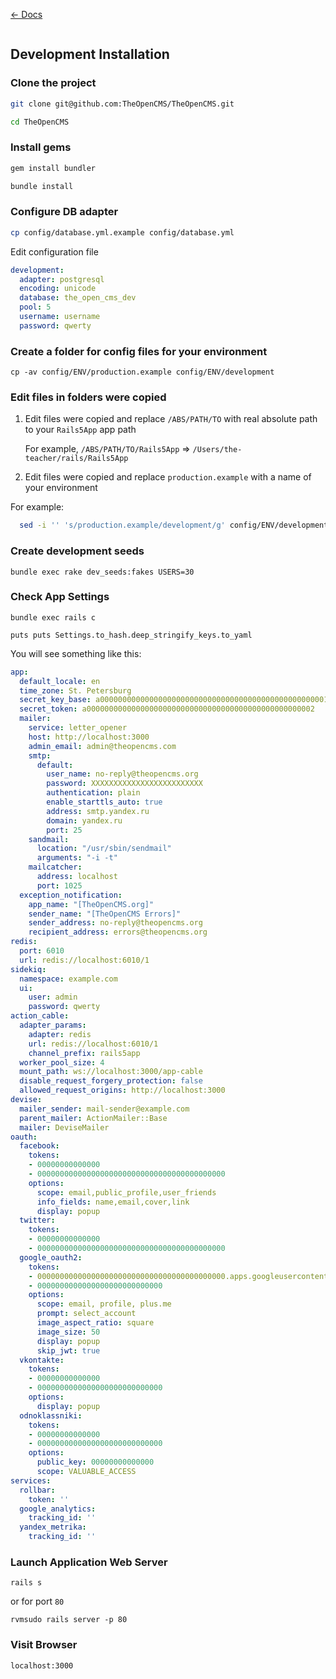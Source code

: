 [&larr; Docs](./README.md)

```
```

## Development Installation

### Clone the project

```sh
git clone git@github.com:TheOpenCMS/TheOpenCMS.git

cd TheOpenCMS
```

### Install gems

```sh
gem install bundler

bundle install
```

### Configure DB adapter

```sh
cp config/database.yml.example config/database.yml
```

Edit configuration file

```yaml
development:
  adapter: postgresql
  encoding: unicode
  database: the_open_cms_dev
  pool: 5
  username: username
  password: qwerty
```

### Create a folder for config files for your environment

```
cp -av config/ENV/production.example config/ENV/development
```

### Edit files in folders were copied

1. Edit files were copied and replace `/ABS/PATH/TO` with real absolute path to your `Rails5App` app path

    For example, `/ABS/PATH/TO/Rails5App` => `/Users/the-teacher/rails/Rails5App`

2. Edit files were copied and replace `production.example` with a name of your environment

  For example:

  ```sh
    sed -i '' 's/production.example/development/g' config/ENV/development/services/*
  ```

### Create development seeds

```
bundle exec rake dev_seeds:fakes USERS=30
```

### Check App Settings

```
bundle exec rails c
```

```
puts puts Settings.to_hash.deep_stringify_keys.to_yaml
```

You will see something like this:

```yaml
app:
  default_locale: en
  time_zone: St. Petersburg
  secret_key_base: a000000000000000000000000000000000000000000000000001
  secret_token: a000000000000000000000000000000000000000000000000002
  mailer:
    service: letter_opener
    host: http://localhost:3000
    admin_email: admin@theopencms.com
    smtp:
      default:
        user_name: no-reply@theopencms.org
        password: XXXXXXXXXXXXXXXXXXXXXXXXX
        authentication: plain
        enable_starttls_auto: true
        address: smtp.yandex.ru
        domain: yandex.ru
        port: 25
    sandmail:
      location: "/usr/sbin/sendmail"
      arguments: "-i -t"
    mailcatcher:
      address: localhost
      port: 1025
  exception_notification:
    app_name: "[TheOpenCMS.org]"
    sender_name: "[TheOpenCMS Errors]"
    sender_address: no-reply@theopencms.org
    recipient_address: errors@theopencms.org
redis:
  port: 6010
  url: redis://localhost:6010/1
sidekiq:
  namespace: example.com
  ui:
    user: admin
    password: qwerty
action_cable:
  adapter_params:
    adapter: redis
    url: redis://localhost:6010/1
    channel_prefix: rails5app
  worker_pool_size: 4
  mount_path: ws://localhost:3000/app-cable
  disable_request_forgery_protection: false
  allowed_request_origins: http://localhost:3000
devise:
  mailer_sender: mail-sender@example.com
  parent_mailer: ActionMailer::Base
  mailer: DeviseMailer
oauth:
  facebook:
    tokens:
    - 00000000000000
    - 000000000000000000000000000000000000000000
    options:
      scope: email,public_profile,user_friends
      info_fields: name,email,cover,link
      display: popup
  twitter:
    tokens:
    - 00000000000000
    - 000000000000000000000000000000000000000000
  google_oauth2:
    tokens:
    - 000000000000000000000000000000000000000000.apps.googleusercontent.com
    - 0000000000000000000000000000
    options:
      scope: email, profile, plus.me
      prompt: select_account
      image_aspect_ratio: square
      image_size: 50
      display: popup
      skip_jwt: true
  vkontakte:
    tokens:
    - 00000000000000
    - 0000000000000000000000000000
    options:
      display: popup
  odnoklassniki:
    tokens:
    - 00000000000000
    - 0000000000000000000000000000
    options:
      public_key: 00000000000000
      scope: VALUABLE_ACCESS
services:
  rollbar:
    token: ''
  google_analytics:
    tracking_id: ''
  yandex_metrika:
    tracking_id: ''
```

### Launch Application Web Server

```
rails s
```

or for port `80`

```
rvmsudo rails server -p 80
```

### Visit Browser

```
localhost:3000
```
